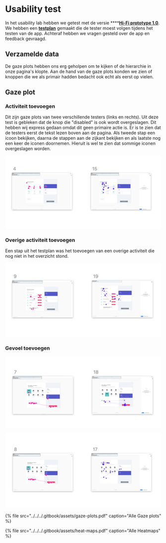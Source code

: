 # Usability test

In het usability lab hebben we getest met de versie ****[**Hi-Fi prototype 1.0**](../). We hebben een [**testplan**](testplan.md) gemaakt die de tester moest volgen tijdens het testen van de app. Achteraf hebben we vragen gesteld over de app en feedback gevraagd. 

## Verzamelde data

De gaze plots hebben ons erg geholpen om te kijken of de hierarchie in onze pagina's klopte. Aan de hand van de gaze plots konden we zien of knoppen die we als primair hadden bedacht ook echt als eerst op vielen.

## Gaze plot

### Activiteit toevoegen

Dit zijn gaze plots van twee verschillende testers \(links en rechts\). Uit deze test is gebleken dat de knop die "disabled" is ook wordt overgeslagen. Dit hebben wij express gedaan omdat dit geen primaire actie is. Er is te zien dat de testers eerst de tekst lezen boven aan de pagina. Als tweede stap een icoon bekijken, daarna de stappen aan de zijkant bekijken en als laatste nog een keer de iconen doornemen. Hieruit is wel te zien dat sommige iconen overgeslagen worden.

![](../../../.gitbook/assets/schermafbeelding-2019-01-18-om-11.33.31.png)

### Overige activiteit toevoegen

Een stap uit het testplan was het toevoegen van een overige activiteit die nog niet in het overzicht stond.

![](../../../.gitbook/assets/schermafbeelding-2019-01-18-om-11.33.41.png)

### Gevoel toevoegen

![](../../../.gitbook/assets/schermafbeelding-2019-01-18-om-11.33.36.png)

![](../../../.gitbook/assets/schermafbeelding-2019-01-18-om-11.50.00.png)

{% file src="../../../.gitbook/assets/gaze-plots.pdf" caption="Alle Gaze plots" %}

{% file src="../../../.gitbook/assets/heat-maps.pdf" caption="Alle Heatmaps" %}

